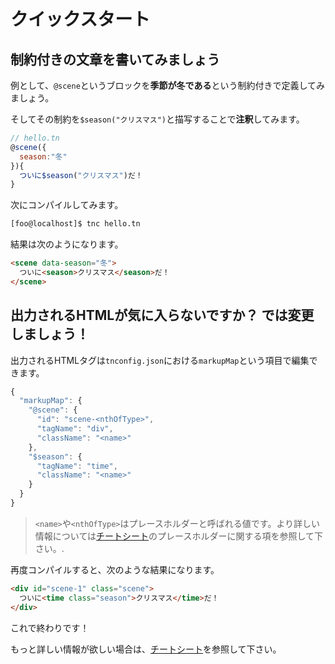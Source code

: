 # クイックスタート

## 制約付きの文章を書いてみましょう

例として、`@scene`というブロックを**季節が冬である**という制約付きで定義してみましょう。

そしてその制約を`$season("クリスマス")`と描写することで**注釈**してみます。

```javascript
// hello.tn
@scene({
  season:"冬"
}){
  ついに$season("クリスマス")だ！
}
```

次にコンパイルしてみます。

```bash
[foo@localhost]$ tnc hello.tn
```

結果は次のようになります。

```html
<scene data-season="冬">
  ついに<season>クリスマス</season>だ！
</scene>
```

## 出力されるHTMLが気に入らないですか？ では変更しましょう！

出力されるHTMLタグは`tnconfig.json`における`markupMap`という項目で編集できます。

```javascript
{
  "markupMap": {
    "@scene": {
      "id": "scene-<nthOfType>",
      "tagName": "div",
      "className": "<name>"
    },
    "$season": {
      "tagName": "time",
      "className": "<name>"
    }
  }
}
```

> `<name>`や`<nthOfType>`はプレースホルダーと呼ばれる値です。より詳しい情報については[チートシート](https://github.com/tategakibunko/TypeNovel/blob/master/docs/Cheatsheet_jp.md)のプレースホルダーに関する項を参照して下さい。.

再度コンパイルすると、次のような結果になります。

```html
<div id="scene-1" class="scene">
  ついに<time class="season">クリスマス</time>だ！
</div>
```

これで終わりです！

もっと詳しい情報が欲しい場合は、[チートシート](https://github.com/tategakibunko/TypeNovel/blob/master/docs/Cheatsheet_jp.md)を参照して下さい。


